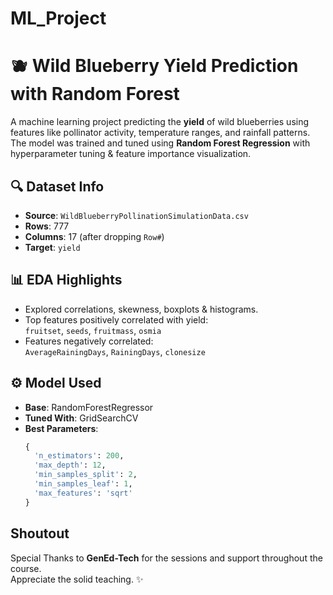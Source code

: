 # ML_Project
# 🫐 Wild Blueberry Yield Prediction with Random Forest

A machine learning project predicting the **yield** of wild blueberries using features like pollinator activity, temperature ranges, and rainfall patterns. The model was trained and tuned using **Random Forest Regression** with hyperparameter tuning & feature importance visualization.

## 🔍 Dataset Info

- **Source**: `WildBlueberryPollinationSimulationData.csv`
- **Rows**: 777  
- **Columns**: 17 (after dropping `Row#`)
- **Target**: `yield`

## 📊 EDA Highlights

- Explored correlations, skewness, boxplots & histograms.
- Top features positively correlated with yield:  
  `fruitset`, `seeds`, `fruitmass`, `osmia`  
- Features negatively correlated:  
  `AverageRainingDays`, `RainingDays`, `clonesize`

## ⚙️ Model Used

- **Base**: RandomForestRegressor
- **Tuned With**: GridSearchCV
- **Best Parameters**:
  ```python
  {
    'n_estimators': 200,
    'max_depth': 12,
    'min_samples_split': 2,
    'min_samples_leaf': 1,
    'max_features': 'sqrt'
  }
## Shoutout

Special Thanks to **GenEd-Tech** for the sessions and support throughout the course.  
Appreciate the solid teaching. ✨
